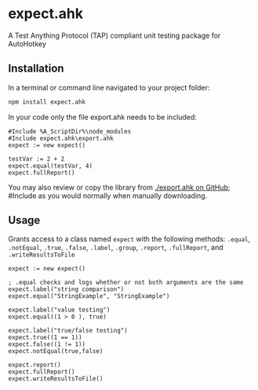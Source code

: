 # expect.ahk
A Test Anything Protocol (TAP) compliant unit testing package for AutoHotkey

## Installation

In a terminal or command line navigated to your project folder:
```bash
npm install expect.ahk
```

In your code only the file export.ahk needs to be included:

```autohotkey
#Include %A_ScriptDir%\node_modules
#Include expect.ahk\export.ahk
expect := new expect()

testVar := 2 + 2
expect.equal(testVar, 4)
expect.fullReport()
```
You may also review or copy the library from [./export.ahk on GitHub](https://github.com/Chunjee/expect.ahk); #Include as you would normally when manually downloading.


## Usage

Grants access to a class named `expect` with the following methods: `.equal`, `.notEqual`, `.true`, `.false`, `.label`, `.group`, `.report`, `.fullReport`, and `.writeResultsToFile`

```autohotkey
expect := new expect()

; .equal checks and logs whether or not both arguments are the same
expect.label("string comparison")
expect.equal("StringExample", "StringExample")

expect.label("value testing")
expect.equal((1 > 0 ), true)

expect.label("true/false testing")
expect.true((1 == 1))
expect.false((1 != 1))
expect.notEqual(true,false)

expect.report()
expect.fullReport()
expect.writeResultsToFile()
```
